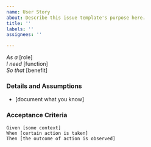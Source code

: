 ```yaml
---
name: User Story
about: Describe this issue template's purpose here.
title: ''
labels: ''
assignees: ''

---
```


*As a* [role]  
 *I need* [function]  
 *So that* [benefit]  
   
 ### Details and Assumptions
 * [document what you know]
   
 ### Acceptance Criteria  
   
 ```gherkin
 Given [some context]
 When [certain action is taken]
 Then [the outcome of action is observed]
